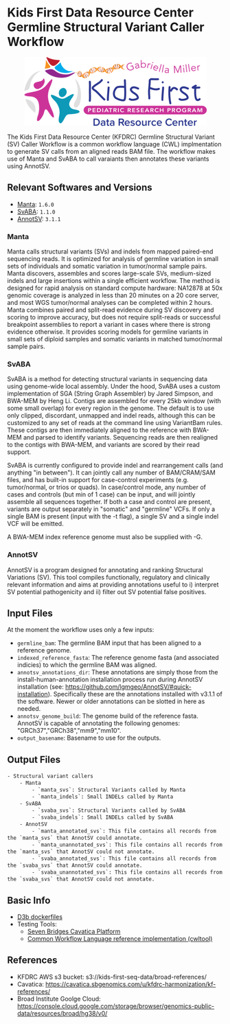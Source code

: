 # Kids First Data Resource Center Germline Structural Variant Caller Workflow

<p align="center">
  <img src="https://github.com/d3b-center/d3b-research-workflows/raw/master/doc/kfdrc-logo-sm.png">
</p>

The Kids First Data Resource Center (KFDRC) Germline Structural Variant (SV)
Caller Workflow is a common workflow language (CWL) implmentation to generate
SV calls from an aligned reads BAM file. The workflow makes use of Manta and
SvABA to call varaiants then annotates these variants using AnnotSV.

## Relevant Softwares and Versions

- [Manta](https://github.com/Illumina/manta): `1.6.0`
- [SvABA](https://github.com/walaj/svaba): `1.1.0`
- [AnnotSV](https://github.com/lgmgeo/AnnotSV/): `3.1.1`

### Manta

Manta calls structural variants (SVs) and indels from mapped paired-end
sequencing reads. It is optimized for analysis of germline variation in small
sets of individuals and somatic variation in tumor/normal sample pairs. Manta
discovers, assembles and scores large-scale SVs, medium-sized indels and large
insertions within a single efficient workflow. The method is designed for rapid
analysis on standard compute hardware: NA12878 at 50x genomic coverage is
analyzed in less than 20 minutes on a 20 core server, and most WGS tumor/normal
analyses can be completed within 2 hours. Manta combines paired and split-read
evidence during SV discovery and scoring to improve accuracy, but does not
require split-reads or successful breakpoint assemblies to report a variant in
cases where there is strong evidence otherwise. It provides scoring models for
germline variants in small sets of diploid samples and somatic variants in
matched tumor/normal sample pairs.

### SvABA

SvABA is a method for detecting structural variants in sequencing data using
genome-wide local assembly. Under the hood, SvABA uses a custom implementation
of SGA (String Graph Assembler) by Jared Simpson, and BWA-MEM by Heng Li.
Contigs are assembled for every 25kb window (with some small overlap) for every
region in the genome. The default is to use only clipped, discordant, unmapped
and indel reads, although this can be customized to any set of reads at the
command line using VariantBam rules. These contigs are then immediately aligned
to the reference with BWA-MEM and parsed to identify variants. Sequencing reads
are then realigned to the contigs with BWA-MEM, and variants are scored by
their read support.

SvABA is currently configured to provide indel and rearrangement calls (and
anything "in between"). It can jointly call any number of BAM/CRAM/SAM files,
and has built-in support for case-control experiments (e.g. tumor/normal, or
trios or quads). In case/control mode, any number of cases and controls (but
min of 1 case) can be input, and will jointly assemble all sequences together.
If both a case and control are present, variants are output separately in
"somatic" and "germline" VCFs. If only a single BAM is present (input with the
-t flag), a single SV and a single indel VCF will be emitted.

A BWA-MEM index reference genome must also be supplied with -G.

### AnnotSV

AnnotSV is a program designed for annotating and ranking Structural Variations
(SV). This tool compiles functionally, regulatory and clinically relevant
information and aims at providing annotations useful to i) interpret SV
potential pathogenicity and ii) filter out SV potential false positives.

## Input Files

At the moment the workflow uses only a few inputs:
- `germline_bam`: The germline BAM input that has been aligned to a reference
  genome.
- `indexed_reference_fasta`: The reference genome fasta (and associated
  indicies) to which the germline BAM was aligned.
- `annotsv_annotations_dir`: These annotations are simply those from the
  install-human-annotation installation process run during AnnotSV installation
(see: https://github.com/lgmgeo/AnnotSV/#quick-installation). Specifically
these are the annotations installed with v3.1.1 of the software. Newer or older
annotations can be slotted in here as needed.
- `annotsv_genome_build`: The genome build of the reference fasta. AnnotSV is
  capable of annotating the following genomes: "GRCh37","GRCh38","mm9","mm10".
- `output_basename`: Basename to use for the outputs.

## Output Files

    - Structural variant callers
        - Manta
            - `manta_svs`: Structural Variants called by Manta
            - `manta_indels`: Small INDELs called by Manta
        - SvABA
            - `svaba_svs`: Structural Variants called by SvABA
            - `svaba_indels`: Small INDELs called by SvABA
        - AnnotSV
            - `manta_annotated_svs`: This file contains all records from the `manta_svs` that AnnotSV could annotate.
            - `manta_unannotated_svs`: This file contains all records from the `manta_svs` that AnnotSV could not annotate.
            - `svaba_annotated_svs`: This file contains all records from the `svaba_svs` that AnnotSV could annotate.
            - `svaba_unannotated_svs`: This file contains all records from the `svaba_svs` that AnnotSV could not annotate.

## Basic Info
- [D3b dockerfiles](https://github.com/d3b-center/bixtools)
- Testing Tools:
    - [Seven Bridges Cavatica Platform](https://cavatica.sbgenomics.com/)
    - [Common Workflow Language reference implementation (cwltool)](https://github.com/common-workflow-language/cwltool/)

## References
- KFDRC AWS s3 bucket: s3://kids-first-seq-data/broad-references/
- Cavatica: https://cavatica.sbgenomics.com/u/kfdrc-harmonization/kf-references/
- Broad Institute Goolge Cloud: https://console.cloud.google.com/storage/browser/genomics-public-data/resources/broad/hg38/v0/

